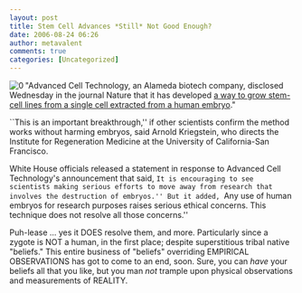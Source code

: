 ```yaml
---
layout: post
title: Stem Cell Advances *Still* Not Good Enough?
date: 2006-08-24 06:26
author: metavalent
comments: true
categories: [Uncategorized]
---
```

<!--Lead Photo --><a href="http://www.mercurynews.com/mld/mercurynews/news/15348684.htm"><img src="http://metavalent.info/images/sanjose.merc.logo.gif" align="left" border="0" alt="0" /></a><!-- Commentary -->"Advanced Cell Technology, an Alameda biotech company, disclosed Wednesday in the journal Nature that it has developed <a href="http://www.mercurynews.com/mld/mercurynews/news/15348684.htm">a way to grow stem-cell lines from a single cell extracted from a human embryo</a>."

``This is an important breakthrough,'' if other scientists confirm the method works without harming embryos, said Arnold Kriegstein, who directs the Institute for Regeneration Medicine at the University of California-San Francisco.

White House officials released a statement in response to Advanced Cell Technology's announcement that said, ``It is encouraging to see scientists making serious efforts to move away from research that involves the destruction of embryos.'' But it added, ``Any use of human embryos for research purposes raises serious ethical concerns. This technique does not resolve all those concerns.''

Puh-lease ... yes it DOES resolve them, and more.  Particularly since a zygote is NOT a human, in the first place; despite superstitious tribal native "beliefs."  This entire business of "beliefs" overriding EMPIRICAL OBSERVATIONS has got to come to an end, soon.  Sure, you can *have* your beliefs all that you like, but you man *not* trample upon physical observations and measurements of REALITY.
